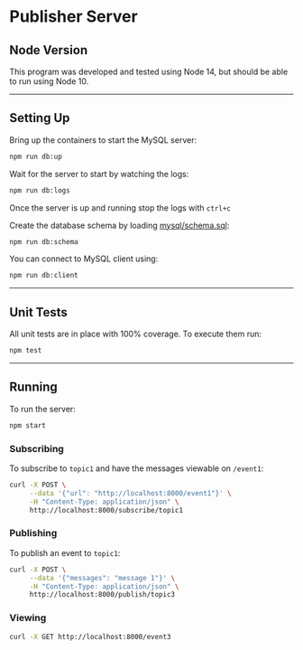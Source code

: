 # Publisher Server

## Node Version

This program was developed and tested using Node 14, but should be able to run using Node 10.

---

## Setting Up

Bring up the containers to start the MySQL server:

```bash
npm run db:up
```

Wait for the server to start by watching the logs:

```bash
npm run db:logs
```

Once the server is up and running stop the logs with `ctrl+c`

Create the database schema by loading [mysql/schema.sql](msyql/schema.sql):

```bash
npm run db:schema
```

You can connect to MySQL client using:

```bash
npm run db:client
```

---

## Unit Tests

All unit tests are in place with 100% coverage. To execute them run:

```bash
npm test
```

---

## Running

To run the server:

```bash
npm start
```

### Subscribing

To subscribe to `topic1` and have the messages viewable on `/event1`:

```bash
curl -X POST \
     --data '{"url": "http://localhost:8000/event1"}' \
     -H "Content-Type: application/json" \
     http://localhost:8000/subscribe/topic1
```

### Publishing

To publish an event to `topic1`:

```bash
curl -X POST \
     --data '{"messages": "message 1"}' \
     -H "Content-Type: application/json" \
     http://localhost:8000/publish/topic3
```

### Viewing

```bash
curl -X GET http://localhost:8000/event3
```
